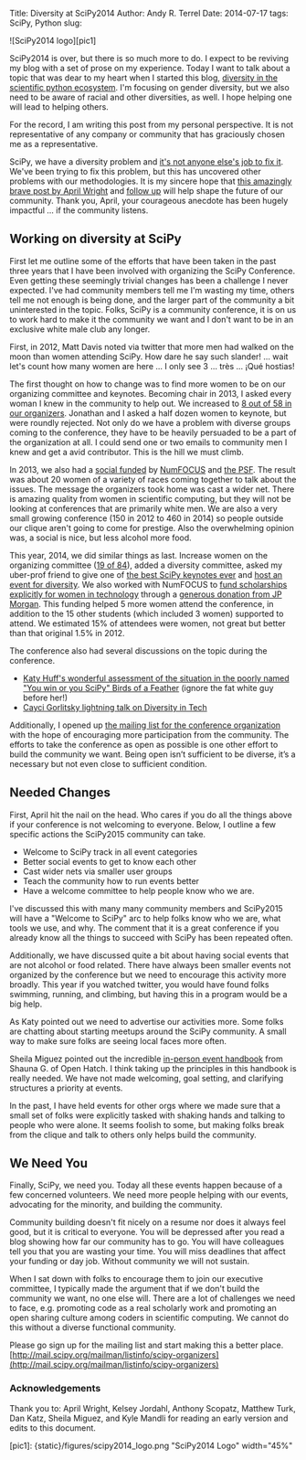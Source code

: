 Title: Diversity at SciPy2014
Author: Andy R. Terrel
Date: 2014-07-17
tags: SciPy, Python
slug:

![SciPy2014 logo][pic1]

SciPy2014 is over, but there is so much more to do. I expect to be reviving my blog with a set of prose on my experience. Today I want to talk about a topic that was dear to my heart when I started this blog, [diversity in the scientific python ecosystem]({filename}/posts/2012-10-08-thoughts-on-the-scipy-conference.md). I'm focusing on gender diversity, but we also need to be aware of racial and other diversities, as well. I hope helping one will lead to helping others.

For the record, I am writing this post from my personal perspective. It is not representative of any company or community that has graciously chosen me as a representative.

SciPy, we have a diversity problem and [it's not anyone else's job to fix it](https://medium.com/theli-st-medium/its-not-my-job-to-fix-your-pipeline-problem-d2da2fe50f7a).  We've been trying to fix this problem, but this has uncovered other problems with our methodologies. It is my sincere hope that [this amazingly brave post by April Wright](http://wrightaprilm.github.io/posts/lonely.html) and [follow up](http://wrightaprilm.github.io/posts/help-out.html) will help shape the future of our community. Thank you, April, your courageous anecdote has been hugely impactful ... if the community listens.

## Working on diversity at SciPy

First let me outline some of the efforts that have been taken in the past three years that I have been involved with organizing the SciPy Conference. Even getting these seemingly trivial changes has been a challenge I never expected. I've had community members tell me I'm wasting my time, others tell me not enough is being done, and the larger part of the community a bit uninterested in the topic. Folks, SciPy is a community conference, it is on us to work hard to make it the community we want and I don't want to be in an exclusive white male club any longer.

First, in 2012, Matt Davis noted via twitter that more men had walked on the moon than women attending SciPy. How dare he say such slander! ... wait let's count how many women are here ... I only see 3 ... très ... ¡Qué hostias!

The first thought on how to change was to find more women to be on our organizing committee and keynotes. Becoming chair in 2013, I asked every woman I knew in the community to help out. We increased to [8 out of 58 in our organizers](http://conference.scipy.org/scipy2013/organizers.php). Jonathan and I asked a half dozen women to keynote, but were roundly rejected. Not only do we have a problem with diverse groups coming to the conference, they have to be heavily persuaded to be a part of the organization at all. I could send one or two emails to community men I knew and get a avid contributor. This is the hill we must climb.

In 2013, we also had a [social funded]({filename}/posts/2013-07-18-women-sci-comp.md) by [NumFOCUS](http://numfocus.org) and [the PSF](http://https://www.python.org/psf/). The result was about 20 women of a variety of races coming together to talk about the issues. The message the organizers took home was cast a wider net. There is amazing quality from women in scientific computing, but they will not be looking at conferences that are primarily white men.  We are also a very small growing conference (150 in 2012 to 460 in 2014) so people outside our clique aren't going to come for prestige. Also the overwhelming opinion was, a social is nice, but less alcohol more food.

This year, 2014, we did similar things as last. Increase women on the organizing committee ([19 of 84](https://conference.scipy.org/scipy2014/organizers/)), added a diversity committee, asked my uber-prof friend to give one of [the best SciPy keynotes ever](http://lorenabarba.com/gallery/prof-barba-gave-keynote-at-scipy-2014/) and [host an event for diversity](http://kristenthyng.com/blog/2014/07/09/scipy-2014-disc/). We also worked with NumFOCUS to [fund scholarships explicitly for women in technology](http://conference.scipy.org/news/2014/04/12/scipy2014-submissions-diversity-funding/) through a [generous donation from JP Morgan](http://numfocus.org/news/2013/11/08/jp-morgan-sponsors-pydata-and-women-in-technology/). This funding helped 5 more women attend the conference, in addition to the 15 other students (which included 3 women) supported to attend. We estimated 15% of attendees were women, not great but better than that original 1.5% in 2012.

The conference also had several discussions on the topic during the conference.

* [Katy Huff's wonderful assessment of the situation in the poorly named "You win or you SciPy" Birds of a Feather](https://www.youtube.com/watch?v=e0Z9-EuZJac#t=876) (ignore the fat white guy before her!)
* [Cayci Gorlitsky lightning talk on Diversity in Tech](https://www.youtube.com/watch?v=SMyto7WHiNs#t=46)

Additionally, I opened up [the mailing list for the conference organization](http://mail.scipy.org/pipermail/scipy-organizers/2013-October/000000.html) with the hope of encouraging more participation from the community.  The efforts to take the conference as open as possible is one other effort to build the community we want. Being open isn’t sufficient to be diverse, it’s a necessary but not even close to sufficient condition.

## Needed Changes

First, April hit the nail on the head. Who cares if you do all the things above if your conference is not welcoming to everyone.  Below, I outline a few specific actions the SciPy2015 community can take.

* Welcome to SciPy track in all event categories
* Better social events to get to know each other
* Cast wider nets via smaller user groups
* Teach the community how to run events better
* Have a welcome committee to help people know who we are.

I've discussed this with many many community members and SciPy2015 will have a "Welcome to SciPy" arc to help folks know who we are, what tools we use, and why. The comment that it is a great conference if you already know all the things to succeed with SciPy has been repeated often.

Additionally, we have discussed quite a bit about having social events that are not alcohol or food related. There have always been smaller events not organized by the conference but we need to encourage this activity more broadly. This year if you watched twitter, you would have found folks swimming, running, and climbing, but having this in a program would be a big help.

As Katy pointed out we need to advertise our activities more. Some folks are chatting about starting meetups around the SciPy community. A small way to make sure folks are seeing local faces more often.

Sheila Miguez pointed out the incredible [in-person event handbook](http://opensource-events.com/) from Shauna G. of Open Hatch. I think taking up the principles in this handbook is really needed. We have not made welcoming, goal setting, and clarifying structures a priority at events.

In the past, I have held events for other orgs where we made sure that a small set of folks were explicitly tasked with shaking hands and talking to people who were alone.  It seems foolish to some, but making folks break from the clique and talk to others only helps build the community.

## We Need You

Finally, SciPy, we need you. Today all these events happen because of a few concerned volunteers. We need more people helping with our events, advocating for the minority, and building the community.

Community building doesn't fit nicely on a resume nor does it always feel good, but it is critical to everyone.  You will be depressed after you read a blog showing how far our community has to go. You will have colleagues tell you that you are wasting your time. You will miss deadlines that affect your funding or day job. Without community we will not sustain.

When I sat down with folks to encourage them to join our executive committee, I typically made the argument that if we don't build the community we want, no one else will. There are a lot of challenges we need to face, e.g. promoting code as a real scholarly work and promoting an open sharing culture among coders in scientific computing. We cannot do this without a diverse functional community.

Please go sign up for the mailing list and start making this a better place. [http://mail.scipy.org/mailman/listinfo/scipy-organizers](http://mail.scipy.org/mailman/listinfo/scipy-organizers)

### Acknowledgements

Thank you to: April Wright, Kelsey Jordahl, Anthony Scopatz, Matthew Turk, Dan Katz, Sheila Miguez, and Kyle Mandli for reading an early version and edits to this document.


[pic1]: {static}/figures/scipy2014_logo.png "SciPy2014 Logo" width="45%"
